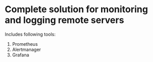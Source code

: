 # Complete solution for monitoring and logging remote servers

Includes following tools:
1. Prometheus
2. Alertmanager
3. Grafana
